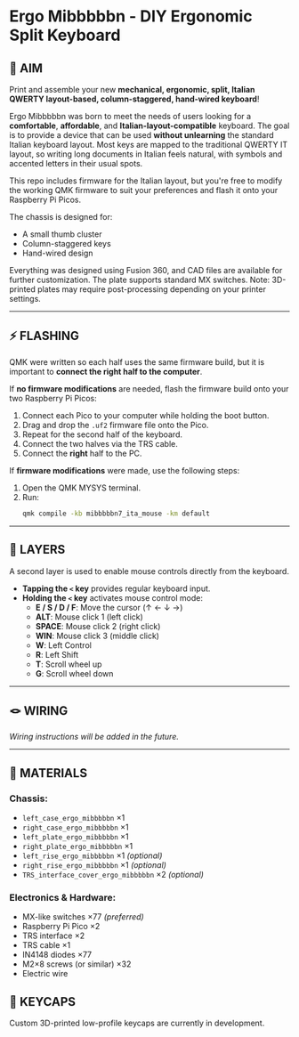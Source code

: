 # Ergo Mibbbbbn - DIY Ergonomic Split Keyboard

## 🎯 AIM

Print and assemble your new **mechanical, ergonomic, split, Italian QWERTY layout-based, column-staggered, hand-wired keyboard**!

Ergo Mibbbbbn was born to meet the needs of users looking for a **comfortable**, **affordable**, and **Italian-layout-compatible** keyboard. The goal is to provide a device that can be used **without unlearning** the standard Italian keyboard layout. Most keys are mapped to the traditional QWERTY IT layout, so writing long documents in Italian feels natural, with symbols and accented letters in their usual spots.

This repo includes firmware for the Italian layout, but you're free to modify the working QMK firmware to suit your preferences and flash it onto your Raspberry Pi Picos.

The chassis is designed for:
- A small thumb cluster
- Column-staggered keys
- Hand-wired design

Everything was designed using Fusion 360, and CAD files are available for further customization. The plate supports standard MX switches. Note: 3D-printed plates may require post-processing depending on your printer settings.

---

## ⚡​ FLASHING

QMK were written so each half uses the same firmware build, but it is important to **connect the right half to the computer**.

If **no firmware modifications** are needed, flash the firmware build onto your two Raspberry Pi Picos:

1. Connect each Pico to your computer while holding the boot button.
2. Drag and drop the `.uf2` firmware file onto the Pico.
3. Repeat for the second half of the keyboard.
4. Connect the two halves via the TRS cable.
5. Connect the **right** half to the PC.

If **firmware modifications** were made, use the following steps:

1. Open the QMK MYSYS terminal.
2. Run:
   ```bash
   qmk compile -kb mibbbbbn7_ita_mouse -km default

---

## 💅​ LAYERS

A second layer is used to enable mouse controls directly from the keyboard.

- **Tapping the `<` key** provides regular keyboard input.
- **Holding the `<` key** activates mouse control mode:
  - **E / S / D / F**: Move the cursor (↑ ← ↓ →)
  - **ALT**: Mouse click 1 (left click)
  - **SPACE**: Mouse click 2 (right click)
  - **WIN**: Mouse click 3 (middle click)
  - **W**: Left Control
  - **R**: Left Shift
  - **T**: Scroll wheel up
  - **G**: Scroll wheel down

---
## 🪢​ WIRING

*Wiring instructions will be added in the future.*

---
## 🧱​ MATERIALS

### Chassis:
- `left_case_ergo_mibbbbbn` ×1  
- `right_case_ergo_mibbbbbn` ×1  
- `left_plate_ergo_mibbbbbn` ×1  
- `right_plate_ergo_mibbbbbn` ×1  
- `left_rise_ergo_mibbbbbn` ×1 *(optional)*  
- `right_rise_ergo_mibbbbbn` ×1 *(optional)*  
- `TRS_interface_cover_ergo_mibbbbbn` ×2 *(optional)*  

### Electronics & Hardware:
- MX-like switches ×77 *(preferred)*
- Raspberry Pi Pico ×2  
- TRS interface ×2  
- TRS cable ×1  
- IN4148 diodes ×77  
- M2×8 screws (or similar) ×32  
- Electric wire  

## 🧢 KEYCAPS

Custom 3D-printed low-profile keycaps are currently in development.
